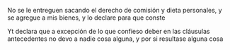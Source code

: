 No se le entreguen sacando el derecho de comisión y dieta personales, y se agregue a mis bienes, y lo declare para que conste

Yt declara que a excepción de lo que confieso deber en las cláusulas antecedentes no devo a nadie cosa alguna, y por si resultase alguna cosa